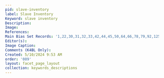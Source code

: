 ```yaml
---
pid: slave-inventory
label: Slave Inventory
Keyword: slave inventory
Description: 
Image: 
References: 
Main Bias Set Records: '1,22,30,31,32,33,42,44,45,50,64,66,78,79,92,125,156,168,199'
Editor(s): 
Image Caption: 
Comments (K4BL Only): 
Created: 5/10/2024 9:53 AM
order: '089'
layout: facet_page_layout
collection: keywords_descriptions
---
```

